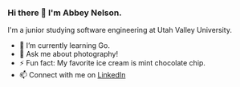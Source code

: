 ### Hi there 👋  I'm Abbey Nelson.

I'm a junior studying software engineering at Utah Valley University.

- 🌱 I’m currently learning Go.
- 💬 Ask me about photography!
- ⚡ Fun fact: My favorite ice cream is mint chocolate chip.
- 📫 Connect with me on [LinkedIn](https://www.linkedin.com/in/abbeynels/)

<!--
**abbeynels/abbeynels** is a ✨ _special_ ✨ repository because its `README.md` (this file) appears on your GitHub profile.

Here are some ideas to get you started:

- 🔭 I’m currently working on ...
- 🌱 I’m currently learning ...
- 👯 I’m looking to collaborate on ...
- 🤔 I’m looking for help with ...
- 💬 Ask me about ...
- 📫 How to reach me: ...
- ⚡ Fun fact: ...
-->
